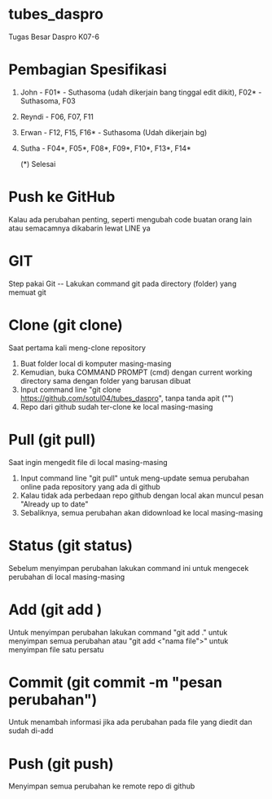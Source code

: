 # tubes_daspro
Tugas Besar Daspro K07-6

# Pembagian Spesifikasi
1. John - F01* - Suthasoma (udah dikerjain bang tinggal edit dikit), F02* - Suthasoma, F03
2. Reyndi - F06, F07, F11
3. Erwan - F12, F15, F16* - Suthasoma (Udah dikerjain bg)
5. Sutha - F04*, F05*, F08*, F09*, F10*, F13*, F14*

   (*) Selesai


# Push ke GitHub
Kalau ada perubahan penting, seperti mengubah code buatan orang lain atau semacamnya dikabarin lewat LINE ya

# GIT 
Step pakai Git -- Lakukan command git pada directory (folder) yang memuat git

# Clone (git clone)
Saat pertama kali meng-clone repository
1. Buat folder local di komputer masing-masing
2. Kemudian, buka COMMAND PROMPT (cmd) dengan current working directory sama dengan folder yang barusan dibuat
3. Input command line "git clone https://github.com/sotul04/tubes_daspro", tanpa tanda apit ("")
4. Repo dari github sudah ter-clone ke local masing-masing

# Pull (git pull)
Saat ingin mengedit file di local masing-masing
1. Input command line "git pull" untuk meng-update semua perubahan online pada repository yang ada di github
2. Kalau tidak ada perbedaan repo github dengan local akan muncul pesan "Already up to date"
3. Sebaliknya, semua perubahan akan didownload ke local masing-masing

# Status (git status)
Sebelum menyimpan perubahan lakukan command ini untuk mengecek perubahan di local masing-masing

# Add (git add <nama file>)
Untuk menyimpan perubahan lakukan command "git add ." untuk menyimpan semua perubahan atau "git add <"nama file">" untuk menyimpan file satu persatu

# Commit (git commit -m "pesan perubahan")
Untuk menambah informasi jika ada perubahan pada file yang diedit dan sudah di-add

# Push (git push)
Menyimpan semua perubahan ke remote repo di github
